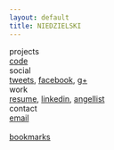 ```yaml
---
layout: default
title: NIEDZIELSKI
---
```


<div class='toc'>

  <div class='toc-row'>
    <div class='toc-col-cat'>
      projects
    </div>
    <div class='toc-col'>
      <a href='https://github.com/niedzielski'>code</a>
    </div>
  </div>

  <div class='toc-row'>
    <div class='toc-col-cat'>
      social 
    </div>
    <div class='toc-col'>
      <a href='https://twitter.com/niedzielski'>tweets</a>, <a href='https://www.facebook.com/stephen.niedzielski'>facebook</a>, <a href='https://google.com/+StephenNiedzielski'>g+</a>
    </div>
  </div>

  <div class='toc-row'>
    <div class='toc-col-cat'>
      work
    </div>
    <div class='toc-col'>
      <a href='niedzielski_resume.pdf'>resume</a>, <a href='http://www.linkedin.com/in/sniedzie'>linkedin</a>, <a href='https://angel.co/niedzielski'>angellist</a>
    </div>
  </div>

  <div class='toc-row'>
    <div class='toc-col-cat'>
      contact
    </div>
    <div class='toc-col'>
      <a href='mailto:stephen@niedzielski.com'>email</a>
    </div>
  </div>

  <div class='toc-row'>
    <div class='toc-col-cat'>
      &nbsp;
    </div>
    <div class='toc-col'>
      <a href='https://delicious.com/niedzielski'>bookmarks</a>
    </div>
  </div>

<!--
  <div class='toc-col'>
    games
  </div>
  <div class='toc-col'>
    favs
  </div>
-->

</div>